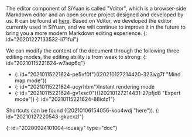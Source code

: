 The editor component of SiYuan is called "Vditor", which is a browser-side Markdown editor and an open source project designed and developed by us. It can be found at [here](https://github.com/Vanessa219/vditor). Based on Vditor, we developed the editor currently used in SiYuan, and we will continue to improve it in the future to bring you a more modern Markdown editing experience.
{: id="20201227133532-ii71fui"}

We can modify the content of the document through the following three editing modes, the editing ability is from weak to strong:
{: id="20210115221624-w7aep6q"}

* {: id="20210115221624-pe5vf0f"}((20210127214420-323wg7f "Mind map mode"))
* {: id="20210115221624-ucyrhbm"}Instant rendering mode
* {: id="20210115221624-gv1xsc0"}((20210127214431-27pfjd8 "Expert mode"))
{: id="20210115221624-88iolz1"}

Shortcuts can be found ((20210106154056-koo4wdj "here")).
{: id="20210127220543-gkucxzl"}


{: id="20200924101004-lcuaajy" type="doc"}
